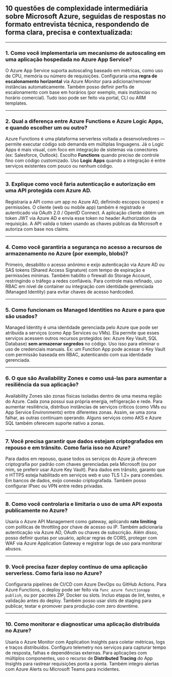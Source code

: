 ## **10 questões de complexidade intermediária sobre Microsoft Azure**, seguidas de **respostas no formato entrevista técnica**, respondendo de forma clara, precisa e contextualizada:

---

### 1. **Como você implementaria um mecanismo de autoscaling em uma aplicação hospedada no Azure App Service?**

O Azure App Service suporta autoscaling baseado em métricas, como uso de CPU, memória ou número de requisições. Configuraria uma **regra de escalonamento horizontal** via Azure Monitor para adicionar/remover instâncias automaticamente. Também posso definir perfis de escalonamento com base em horários (por exemplo, mais instâncias no horário comercial). Tudo isso pode ser feito via portal, CLI ou ARM templates.

---

### 2. **Qual a diferença entre Azure Functions e Azure Logic Apps, e quando escolher um ou outro?**

Azure Functions é uma plataforma serverless voltada a desenvolvedores — permite executar código sob demanda em múltiplas linguagens. Já o Logic Apps é mais visual, com foco em integração de sistemas via conectores (ex: Salesforce, Outlook).
Escolho **Functions** quando preciso de controle fino com código customizado. Uso **Logic Apps** quando a integração é entre serviços existentes com pouco ou nenhum código.

---

### 3. **Explique como você faria autenticação e autorização em uma API protegida com Azure AD.**

Registraria a API como um app no Azure AD, definindo escopos (scopes) e permissões. O cliente (web ou mobile app) também é registrado e autenticado via OAuth 2.0 / OpenID Connect.
A aplicação cliente obtém um token JWT via Azure AD e envia esse token no header Authorization da requisição. A API valida o token usando as chaves públicas da Microsoft e autoriza com base nos claims.

---

### 4. **Como você garantiria a segurança no acesso a recursos de armazenamento no Azure (por exemplo, blobs)?**

Primeiro, desabilito o acesso anônimo e exijo autenticação via Azure AD ou SAS tokens (Shared Access Signature) com tempo de expiração e permissões mínimas. Também habilito o firewall do Storage Account, restringindo o tráfego a redes confiáveis.
Para controle mais refinado, uso RBAC em nível de container ou integração com identidade gerenciada (Managed Identity) para evitar chaves de acesso hardcoded.

---

### 5. **Como funcionam os Managed Identities no Azure e para que são usados?**

Managed Identity é uma identidade gerenciada pelo Azure que pode ser atribuída a serviços (como App Services ou VMs). Ela permite que esses serviços acessem outros recursos protegidos (ex: Azure Key Vault, SQL Database) **sem armazenar segredos** no código.
Uso isso para eliminar o uso de credenciais manuais. Ex: um Function App pode acessar o Key Vault com permissão baseada em RBAC, autenticando com sua identidade gerenciada.

---

### 6. **O que são Availability Zones e como usá-las para aumentar a resiliência da sua aplicação?**

Availability Zones são zonas físicas isoladas dentro de uma mesma região do Azure. Cada zona possui sua própria energia, refrigeração e rede.
Para aumentar resiliência, distribuo instâncias de serviços críticos (como VMs ou App Service Environments) entre diferentes zonas. Assim, se uma zona falhar, as outras continuam operando. Alguns serviços como AKS e Azure SQL também oferecem suporte nativo a zonas.

---

### 7. **Você precisa garantir que dados estejam criptografados em repouso e em trânsito. Como faria isso no Azure?**

Para dados em repouso, quase todos os serviços do Azure já oferecem criptografia por padrão com chaves gerenciadas pela Microsoft (ou por mim, se preferir usar Azure Key Vault).
Para dados em trânsito, garanto que o HTTPS esteja habilitado em serviços web e uso TLS 1.2+ para conexões. Em bancos de dados, exijo conexão criptografada. Também posso configurar IPsec ou VPN entre redes privadas.

---

### 8. **Como você controlaria e limitaria o uso de uma API exposta publicamente no Azure?**

Usaria o Azure API Management como gateway, aplicando **rate limiting** com políticas de throttling por chave de acesso ou IP. Também adicionaria autenticação via Azure AD, OAuth ou chaves de subscrição.
Além disso, posso definir quotas por usuário, aplicar regras de CORS, proteger com WAF via Azure Application Gateway e registrar logs de uso para monitorar abusos.

---

### 9. **Você precisa fazer deploy contínuo de uma aplicação serverless. Como faria isso no Azure?**

Configuraria pipelines de CI/CD com Azure DevOps ou GitHub Actions. Para Azure Functions, o deploy pode ser feito via `func azure functionapp publish`, ou por pacotes ZIP, Docker ou slots.
Incluo etapas de lint, testes, e validação antes do deploy. Também posso usar slots de staging para publicar, testar e promover para produção com zero downtime.

---

### 10. **Como monitorar e diagnosticar uma aplicação distribuída no Azure?**

Usaria o Azure Monitor com Application Insights para coletar métricas, logs e traços distribuídos. Configuro telemetry nos serviços para capturar tempo de resposta, falhas e dependências externas.
Para aplicações com múltiplos componentes, uso o recurso de **Distributed Tracing** do App Insights para rastrear requisições ponta a ponta. Também integro alertas com Azure Alerts ou Microsoft Teams para incidentes.